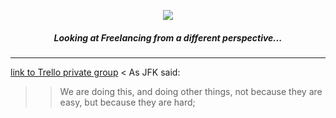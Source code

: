 <p align="center">
  <img src="https://i.imgur.com/3ZQGxXa.jpg">
</p>
<div align="center" style=> 
<h5> Looking at Freelancing from a different perspective... </h4>
</div>

***

[link to Trello private group](https://trello.com/fearless48)
<
As JFK said: 

>> We are doing this, and doing other things,
>> not because they are easy, but because they are hard; 




